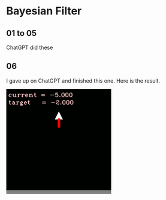 # Bayesian Filter

## 01 to 05

ChatGPT did these

## 06

I gave up on ChatGPT and finished this one. Here is the result.

<img src="https://github.com/Kinvert/Cuda-Stuff/blob/master/Algorithms/Filtering/Bayesian/06.gif" width="280" height="280"/>
